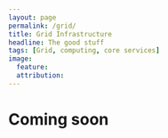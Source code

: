 ```yaml
---
layout: page
permalink: /grid/
title: Grid Infrastructure
headline: The good stuff
tags: [Grid, computing, core services]
image:
  feature:
  attribution: 
---
```

  <h1>Coming soon</h1>
